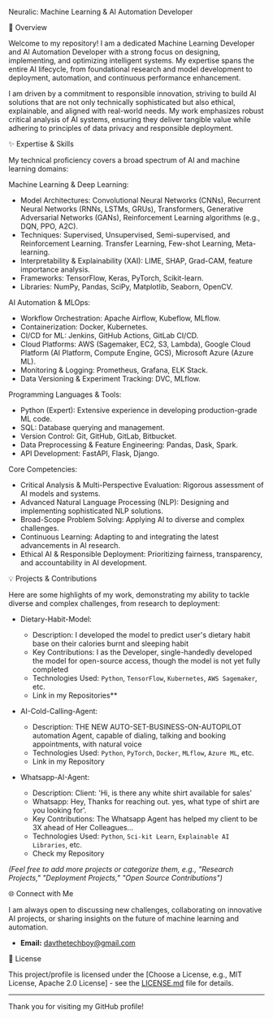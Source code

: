 Neuralic: Machine Learning & AI Automation Developer

🚀 Overview

Welcome to my repository! I am a dedicated Machine Learning Developer and AI Automation Developer with a strong focus on designing, implementing, and optimizing intelligent systems. My expertise spans the entire AI lifecycle, from foundational research and model development to deployment, automation, and continuous performance enhancement.

I am driven by a commitment to responsible innovation, striving to build AI solutions that are not only technically sophisticated but also ethical, explainable, and aligned with real-world needs. My work emphasizes robust critical analysis of AI systems, ensuring they deliver tangible value while adhering to principles of data privacy and responsible deployment.

✨ Expertise & Skills

My technical proficiency covers a broad spectrum of AI and machine learning domains:

Machine Learning & Deep Learning:
* Model Architectures: Convolutional Neural Networks (CNNs), Recurrent Neural Networks (RNNs, LSTMs, GRUs), Transformers, Generative Adversarial Networks (GANs), Reinforcement Learning algorithms (e.g., DQN, PPO, A2C).
* Techniques: Supervised, Unsupervised, Semi-supervised, and Reinforcement Learning. Transfer Learning, Few-shot Learning, Meta-learning.
* Interpretability & Explainability (XAI): LIME, SHAP, Grad-CAM, feature importance analysis.
* Frameworks: TensorFlow, Keras, PyTorch, Scikit-learn.
* Libraries: NumPy, Pandas, SciPy, Matplotlib, Seaborn, OpenCV.

AI Automation & MLOps:
* Workflow Orchestration: Apache Airflow, Kubeflow, MLflow.
* Containerization: Docker, Kubernetes.
* CI/CD for ML: Jenkins, GitHub Actions, GitLab CI/CD.
* Cloud Platforms: AWS (Sagemaker, EC2, S3, Lambda), Google Cloud Platform (AI Platform, Compute Engine, GCS), Microsoft Azure (Azure ML).
* Monitoring & Logging: Prometheus, Grafana, ELK Stack.
* Data Versioning & Experiment Tracking: DVC, MLflow.

Programming Languages & Tools:
* Python (Expert): Extensive experience in developing production-grade ML code.
* SQL: Database querying and management.
* Version Control: Git, GitHub, GitLab, Bitbucket.
* Data Preprocessing & Feature Engineering: Pandas, Dask, Spark.
* API Development: FastAPI, Flask, Django.

Core Competencies:
* Critical Analysis & Multi-Perspective Evaluation: Rigorous assessment of AI models and systems.
* Advanced Natural Language Processing (NLP): Designing and implementing sophisticated NLP solutions.
* Broad-Scope Problem Solving: Applying AI to diverse and complex challenges.
* Continuous Learning: Adapting to and integrating the latest advancements in AI research.
* Ethical AI & Responsible Deployment: Prioritizing fairness, transparency, and accountability in AI development.

💡 Projects & Contributions

Here are some highlights of my work, demonstrating my ability to tackle diverse and complex challenges, from research to deployment:

* Dietary-Habit-Model:
    * Description: I developed the model to predict user's dietary habit base on their calories burnt and sleeping habit
    * Key Contributions: I as the Developer, single-handedly developed the model for open-source access, though the model is not yet fully completed
    * Technologies Used: `Python`, `TensorFlow`, `Kubernetes`, `AWS Sagemaker`, etc.
    * Link in my Repositories**

* AI-Cold-Calling-Agent:
    * Description: THE NEW AUTO-SET-BUSINESS-ON-AUTOPILOT automation Agent, capable of dialing, talking and booking appointments, with natural voice
    * Technologies Used: `Python`, `PyTorch`, `Docker`, `MLflow`, `Azure ML`, etc.
    * Link in my Repository

* Whatsapp-AI-Agent:
    * Description: Client: 'Hi, is there any white shirt available for sales'
    * Whatsapp: Hey, Thanks for reaching out. yes, what type of shirt are you looking for'.
    * Key Contributions: The Whatsapp Agent has helped my client to be 3X ahead of Her Colleagues...
    * Technologies Used: `Python`, `Sci-kit Learn`, `Explainable AI Libraries`, etc.
    * Check my Repository

*(Feel free to add more projects or categorize them, e.g., "Research Projects," "Deployment Projects," "Open Source Contributions")*

 🌐 Connect with Me

I am always open to discussing new challenges, collaborating on innovative AI projects, or sharing insights on the future of machine learning and automation.

* **Email:** davthetechboy@gmail.com

📝 License

This project/profile is licensed under the [Choose a License, e.g., MIT License, Apache 2.0 License] - see the [LICENSE.md](LICENSE.md) file for details.

---

Thank you for visiting my GitHub profile!
